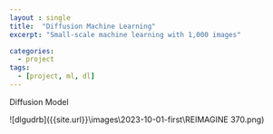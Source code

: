 ```yaml
---
layout : single
title:  "Diffusion Machine Learning"
excerpt: "Small-scale machine learning with 1,000 images"

categories:
  - project
tags:
  - [project, ml, dl]
---
```


Diffusion Model



![dlgudrb]({{site.url}}\images\2023-10-01-first\REIMAGINE 370.png)
